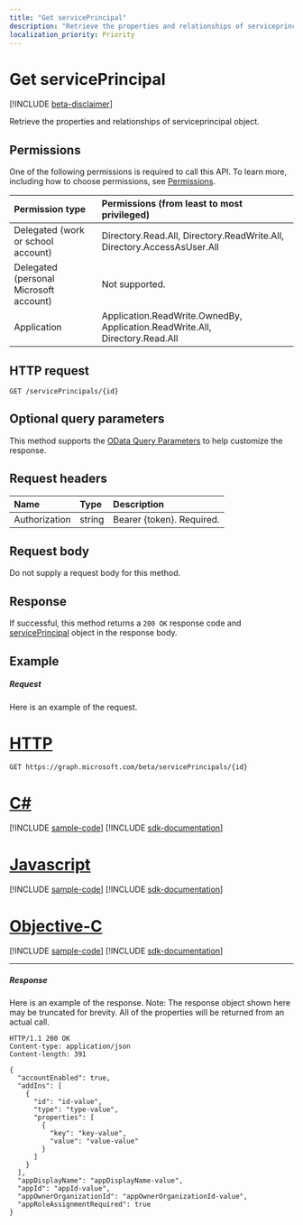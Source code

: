 ```yaml
---
title: "Get servicePrincipal"
description: "Retrieve the properties and relationships of serviceprincipal object."
localization_priority: Priority
---
```


# Get servicePrincipal

[!INCLUDE [beta-disclaimer](../../includes/beta-disclaimer.md)]

Retrieve the properties and relationships of serviceprincipal object.
## Permissions
One of the following permissions is required to call this API. To learn more, including how to choose permissions, see [Permissions](/graph/permissions-reference).


|Permission type      | Permissions (from least to most privileged)              |
|:--------------------|:---------------------------------------------------------|
|Delegated (work or school account) | Directory.Read.All, Directory.ReadWrite.All, Directory.AccessAsUser.All    |
|Delegated (personal Microsoft account) | Not supported.    |
|Application | Application.ReadWrite.OwnedBy, Application.ReadWrite.All, Directory.Read.All |

## HTTP request
<!-- { "blockType": "ignored" } -->
```http
GET /servicePrincipals/{id}
```
## Optional query parameters
This method supports the [OData Query Parameters](https://developer.microsoft.com/graph/docs/concepts/query_parameters) to help customize the response.

## Request headers
| Name       | Type | Description|
|:-----------|:------|:----------|
| Authorization  | string  | Bearer {token}. Required. |

## Request body
Do not supply a request body for this method.

## Response

If successful, this method returns a `200 OK` response code and [servicePrincipal](../resources/serviceprincipal.md) object in the response body.
## Example
##### Request
Here is an example of the request.

# [HTTP](#tab/http)
<!-- {
  "blockType": "request",
  "name": "get_serviceprincipal"
}-->
```msgraph-interactive
GET https://graph.microsoft.com/beta/servicePrincipals/{id}
```
# [C#](#tab/csharp)
[!INCLUDE [sample-code](../includes/snippets/csharp/get-serviceprincipal-csharp-snippets.md)]
[!INCLUDE [sdk-documentation](../includes/snippets/snippets-sdk-documentation-link.md)]

# [Javascript](#tab/javascript)
[!INCLUDE [sample-code](../includes/snippets/javascript/get-serviceprincipal-javascript-snippets.md)]
[!INCLUDE [sdk-documentation](../includes/snippets/snippets-sdk-documentation-link.md)]

# [Objective-C](#tab/objc)
[!INCLUDE [sample-code](../includes/snippets/objc/get-serviceprincipal-objc-snippets.md)]
[!INCLUDE [sdk-documentation](../includes/snippets/snippets-sdk-documentation-link.md)]

---

##### Response
Here is an example of the response. Note: The response object shown here may be truncated for brevity. All of the properties will be returned from an actual call.
<!-- {
  "blockType": "response",
  "truncated": true,
  "@odata.type": "microsoft.graph.servicePrincipal"
} -->
```http
HTTP/1.1 200 OK
Content-type: application/json
Content-length: 391

{
  "accountEnabled": true,
  "addIns": [
    {
      "id": "id-value",
      "type": "type-value",
      "properties": [
        {
          "key": "key-value",
          "value": "value-value"
        }
      ]
    }
  ],
  "appDisplayName": "appDisplayName-value",
  "appId": "appId-value",
  "appOwnerOrganizationId": "appOwnerOrganizationId-value",
  "appRoleAssignmentRequired": true
}
```

<!-- uuid: 8fcb5dbc-d5aa-4681-8e31-b001d5168d79
2015-10-25 14:57:30 UTC -->
<!--
{
  "type": "#page.annotation",
  "description": "Get servicePrincipal",
  "keywords": "",
  "section": "documentation",
  "tocPath": "",
  "suppressions": [
  ]
}
-->
